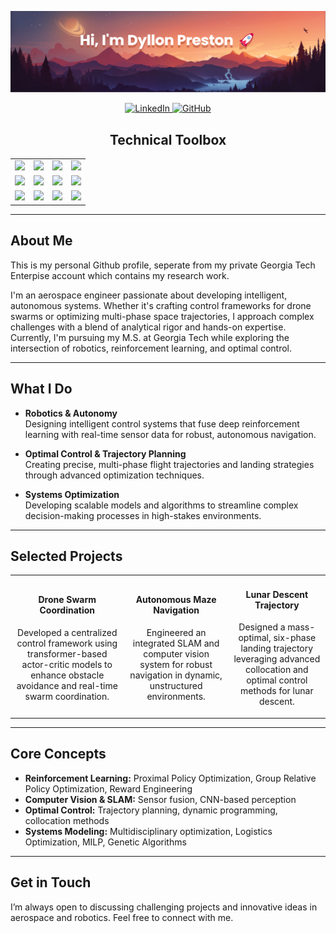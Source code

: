[![MasterHead](https://github.com/Dyllon-Preston/Dyllon-Preston/blob/main/banner.png)](https://github.com/Dyllon-Preston)

<p align="center">
  <a href="https://linkedin.com/in/dyllonpreston">
    <img src="https://img.shields.io/badge/LinkedIn-Connect-blue?style=flat-square&logo=linkedin" alt="LinkedIn">
  </a>
  <a href="https://github.com/Dyllon-Preston">
    <img src="https://img.shields.io/badge/GitHub-Follow-black?style=flat-square&logo=github" alt="GitHub">
  </a>
</p>

<div align="center">
  <h2>Technical Toolbox</h2>
  <table>
    <tr>
      <td align="center"><img src="https://img.shields.io/badge/Python-3670A0?style=flat-square&logo=python&logoColor=ffdd54"/></td>
      <td align="center"><img src="https://img.shields.io/badge/C++-00599C?style=flat-square&logo=cplusplus&logoColor=white"/></td>
      <td align="center"><img src="https://img.shields.io/badge/MATLAB-FFEE00?style=flat-square&logo=matlab&logoColor=black"/></td>
      <td align="center"><img src="https://img.shields.io/badge/Julia-9558B2?style=flat-square&logo=julia&logoColor=white"/></td>
    </tr>
    <tr>
      <td align="center"><img src="https://img.shields.io/badge/ROS2-22314F?style=flat-square&logo=ros&logoColor=white"/></td>
      <td align="center"><img src="https://img.shields.io/badge/Docker-2496ED?style=flat-square&logo=docker&logoColor=white"/></td>
      <td align="center"><img src="https://img.shields.io/badge/PyTorch-EE4C2C?style=flat-square&logo=pytorch&logoColor=white"/></td>
      <td align="center"><img src="https://img.shields.io/badge/Linux-FCC624?style=flat-square&logo=linux&logoColor=black"/></td>
    </tr>
    <tr>
      <td align="center"><img src="https://img.shields.io/badge/OpenAI%20Gym-0081A5?style=flat-square&logo=openai&logoColor=white"/></td>
      <td align="center"><img src="https://img.shields.io/badge/Simulink-003C7A?style=flat-square&logo=mathworks&logoColor=white"/></td>
      <td align="center"><img src="https://img.shields.io/badge/Scikit%20Learn-F7931E?style=flat-square&logo=scikitlearn&logoColor=white"/></td>
      <td align="center"><img src="https://img.shields.io/badge/Optimal%20Control-ff69b4?style=flat-square"/></td>
    </tr>
  </table>
</div>

---

## About Me
This is my personal Github profile, seperate from my private Georgia Tech Enterpise account which contains my research work.


I'm an aerospace engineer passionate about developing intelligent, autonomous systems. Whether it's crafting control frameworks for drone swarms or optimizing multi-phase space trajectories, I approach complex challenges with a blend of analytical rigor and hands-on expertise. Currently, I'm pursuing my M.S. at Georgia Tech while exploring the intersection of robotics, reinforcement learning, and optimal control.

---

## What I Do

- **Robotics & Autonomy**  
  Designing intelligent control systems that fuse deep reinforcement learning with real-time sensor data for robust, autonomous navigation.

- **Optimal Control & Trajectory Planning**  
  Creating precise, multi-phase flight trajectories and landing strategies through advanced optimization techniques.

- **Systems Optimization**  
  Developing scalable models and algorithms to streamline complex decision-making processes in high-stakes environments.

---

## Selected Projects

<table>
  <tr>
    <td align="center">
      <h4>Drone Swarm Coordination</h4>
      <p>Developed a centralized control framework using transformer-based actor-critic models to enhance obstacle avoidance and real-time swarm coordination.</p>
    </td>
    <td align="center">
      <h4>Autonomous Maze Navigation</h4>
      <p>Engineered an integrated SLAM and computer vision system for robust navigation in dynamic, unstructured environments.</p>
    </td>
    <td align="center">
      <h4>Lunar Descent Trajectory</h4>
      <p>Designed a mass-optimal, six-phase landing trajectory leveraging advanced collocation and optimal control methods for lunar descent.</p>
    </td>
  </tr>
</table>

---

## Core Concepts

- **Reinforcement Learning:** Proximal Policy Optimization, Group Relative Policy Optimization, Reward Engineering
- **Computer Vision & SLAM:** Sensor fusion, CNN-based perception  
- **Optimal Control:** Trajectory planning, dynamic programming, collocation methods  
- **Systems Modeling:** Multidisciplinary optimization, Logistics Optimization, MILP, Genetic Algorithms

---


## Get in Touch

I’m always open to discussing challenging projects and innovative ideas in aerospace and robotics. Feel free to connect with me.
